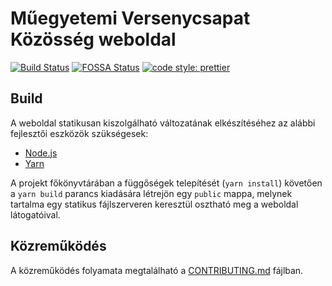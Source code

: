 # Műegyetemi Versenycsapat Közösség weboldal

[![Build Status](https://img.shields.io/travis/simonyiszk/mvk-web/master.svg)](https://travis-ci.org/simonyiszk/mvk-web)
[![FOSSA Status](https://app.fossa.io/api/projects/git%2Bgithub.com%2Fsimonyiszk%2Fmvk-web.svg?type=shield)](https://app.fossa.io/projects/git%2Bgithub.com%2Fsimonyiszk%2Fmvk-web?ref=badge_shield)
[![code style: prettier](https://img.shields.io/badge/code_style-prettier-ff69b4.svg)](https://github.com/prettier/prettier)

## Build

A weboldal statikusan kiszolgálható változatának elkészítéséhez az alábbi fejlesztői eszközök szükségesek:

- [Node.js][]
- [Yarn][]

A projekt főkönyvtárában a függőségek telepítését (`yarn install`) követően a `yarn build` parancs kiadására létrejön egy `public` mappa, melynek tartalma egy statikus fájlszerveren keresztül osztható meg a weboldal látogatóival.

[Node.js]: https://nodejs.org
[Yarn]: https://yarnpkg.com

## Közreműködés

A közreműködés folyamata megtalálható a [CONTRIBUTING.md](CONTRIBUTING.md) fájlban.
